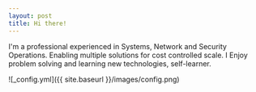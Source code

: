 ```yaml
---
layout: post
title: Hi there!
---
```


I'm a professional experienced in Systems, Network and Security Operations. Enabling multiple solutions for cost controlled scale. I Enjoy problem solving and learning new technologies, self-learner. 

![_config.yml]({{ site.baseurl }}/images/config.png)

